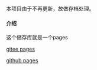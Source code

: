 本项目由于不再更新，故做存档处理。

#### 介绍
这个储存库就是一个pages


[gitee pages](https://tim1103.gitee.io "gitee pages")


[github pages](https://tim1103.github.io "github pages")
